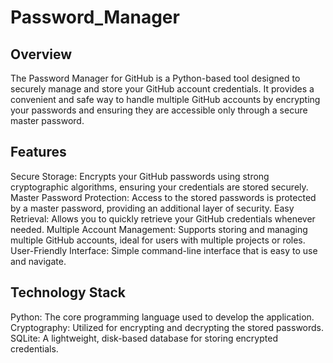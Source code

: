 # Password_Manager

## Overview
The Password Manager for GitHub is a Python-based tool designed to securely manage and store your GitHub account credentials. It provides a convenient and safe way to handle multiple GitHub accounts by encrypting your passwords and ensuring they are accessible only through a secure master password.

## Features
Secure Storage: Encrypts your GitHub passwords using strong cryptographic algorithms, ensuring your credentials are stored securely. Master Password Protection: Access to the stored passwords is protected by a master password, providing an additional layer of security. Easy Retrieval: Allows you to quickly retrieve your GitHub credentials whenever needed. Multiple Account Management: Supports storing and managing multiple GitHub accounts, ideal for users with multiple projects or roles. User-Friendly Interface: Simple command-line interface that is easy to use and navigate.

## Technology Stack
Python: The core programming language used to develop the application. Cryptography: Utilized for encrypting and decrypting the stored passwords. SQLite: A lightweight, disk-based database for storing encrypted credentials.
